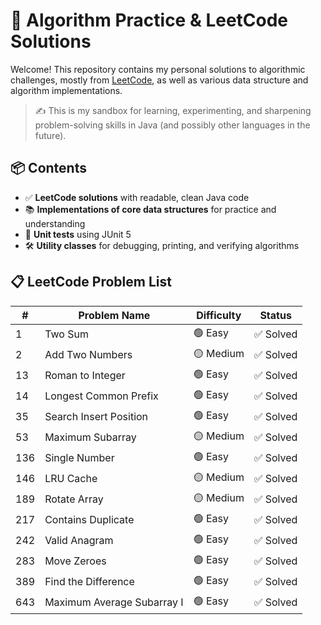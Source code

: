 # 🧠 Algorithm Practice & LeetCode Solutions

Welcome! This repository contains my personal solutions to algorithmic challenges, mostly from [LeetCode](https://leetcode.com), as well as various data structure and algorithm implementations.

> ✍️ This is my sandbox for learning, experimenting, and sharpening problem-solving skills in Java (and possibly other languages in the future).

## 📦 Contents

- ✅ **LeetCode solutions** with readable, clean Java code
- 📚 **Implementations of core data structures** for practice and understanding
- 🧪 **Unit tests** using JUnit 5
- 🛠️ **Utility classes** for debugging, printing, and verifying algorithms


## 📋 LeetCode Problem List

| #   | Problem Name               | Difficulty | Status        |
|-----|----------------------------|------------|---------------|
| 1   | Two Sum                    |🟢 Easy       | ✅ Solved      |
| 2   | Add Two Numbers            |🟡 Medium     | ✅ Solved      |
| 13  | Roman to Integer           |🟢 Easy       | ✅ Solved      |
| 14  | Longest Common Prefix      |🟢 Easy       | ✅ Solved      |
| 35  | Search Insert Position     |🟢  Easy      | ✅ Solved      |
| 53  | Maximum Subarray           |🟡 Medium     | ✅ Solved      |
| 136 | Single Number              |🟢  Easy      | ✅ Solved      |
| 146 | LRU Cache                  |🟡 Medium     | ✅ Solved  |
| 189 | Rotate Array               |🟡 Medium     | ✅ Solved      |
| 217 | Contains Duplicate         |🟢  Easy      | ✅ Solved      |
| 242 | Valid Anagram              |🟢  Easy      | ✅ Solved      |
| 283 | Move Zeroes                |🟢  Easy      | ✅ Solved      |
| 389 | Find the Difference        |🟢  Easy      | ✅ Solved      |
| 643 | Maximum Average Subarray I |🟢  Easy      | ✅ Solved      |

